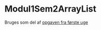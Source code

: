 # Modul1Sem2ArrayList
Bruges som del af [opgaven fra første uge](https://datsoftlyngby.github.io/dat2sem2017Fall/Modul1/DebuggingAndArraylist.html)
